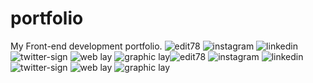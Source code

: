 # portfolio
My Front-end development portfolio.
![edit78](https://github.com/user-attachments/assets/c8310b12-413d-4f36-a240-9785acdd34e2)
![instagram](https://github.com/user-attachments/assets/4c08f27a-a817-49ef-bc61-b07411efc221)
![linkedin](https://github.com/user-attachments/assets/307966cd-215f-445f-8fa6-e8f0f9331639)
![twitter-sign](https://github.com/user-attachments/assets/cce325af-eb35-4a7b-895f-c8fc959b5142)
![web lay](https://github.com/user-attachments/assets/3fff4e57-ba7c-4960-bd0b-0ace922b64a4)
![graphic lay](https://github.com/user-attachments/assets/ee426307-7e4b-4e5f-ab59-957343b0edc0)![edit78](https://github.com/user-attachments/assets/c8310b12-413d-4f36-a240-9785acdd34e2)
![instagram](https://github.com/user-attachments/assets/4c08f27a-a817-49ef-bc61-b07411efc221)
![linkedin](https://github.com/user-attachments/assets/307966cd-215f-445f-8fa6-e8f0f9331639)
![twitter-sign](https://github.com/user-attachments/assets/cce325af-eb35-4a7b-895f-c8fc959b5142)
![web lay](https://github.com/user-attachments/assets/3fff4e57-ba7c-4960-bd0b-0ace922b64a4)
![graphic lay](https://github.com/user-attachments/assets/ee426307-7e4b-4e5f-ab59-957343b0edc0)

